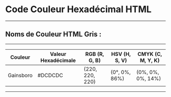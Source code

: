# **Code Couleur Hexadécimal HTML**

---

## **Noms de Couleur HTML Gris :**

---

| Couleur   | Valeur Hexadécimale | RGB (R, G, B)   | HSV (H, S, V)      | CMYK (C, M, Y, K)  |
|-----------|----------------------|-----------------|---------------------|--------------------|
| Gainsboro | #DCDCDC              | (220, 220, 220) | (0°, 0%, 86%)      | (0%, 0%, 0%, 14%) |

---

